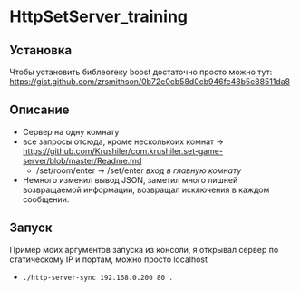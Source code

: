 # HttpSetServer_training

## Установка
Чтобы установить библеотеку boost достаточно просто можно тут:
  https://gist.github.com/zrsmithson/0b72e0cb58d0cb946fc48b5c88511da8

## Описание
- Сервер на одну комнату
- все запросы отсюда, кроме несколькоих комнат -> https://github.com/Krushiler/com.krushiler.set-game-server/blob/master/Readme.md
   + /set/room/enter -> /set/enter *вход в главную комнату*
- Немного изменил вывод JSON, заметил много лишней возвращаемой информации, возвращал исключения в каждом сообщении.

## Запуск
Пример моих аргументов запуска из консоли, я открывал сервер по статическому IP и портам, можно просто localhost
- `./http-server-sync 192.168.0.200 80 .` 


